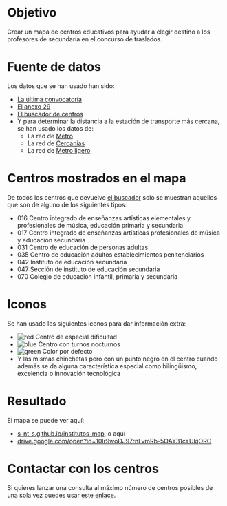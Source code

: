 # Objetivo

Crear un mapa de centros educativos para ayudar a elegir destino
a los profesores de secundaría en el concurso de traslados.

# Fuente de datos

Los datos que se han usado han sido:

* [La última convocatoría](http://www.madrid.org/cs/Satellite?c=EDRH_Generico_FA&cid=1354540246227&pagename=PortalEducacionRRHH%2FEDRH_Generico_FA%2FEDRH_generico)
* [El anexo 29](http://www.madrid.org/cs/Satellite?blobcol=urldata&blobheader=application%2Fpdf&blobheadername1=Content-disposition&blobheadername2=cadena&blobheadervalue1=filename%3DAnexo+29.pdf&blobheadervalue2=language%3Des%26site%3DPortalEducacionRRHH&blobkey=id&blobtable=MungoBlobs&blobwhere=1310723140345&ssbinary=true)
* [El buscador de centros](http://www.madrid.org/wpad_pub/run/j/BusquedaAvanzada.icm)
* Y para determinar la distancia a la estación de transporte más cercana,
se han usado los datos de: 
    * La red de [Metro](https://crtm.maps.arcgis.com/home/item.html?id=5c7f2951962540d69ffe8f640d94c246)
    * La red de [Cercanias](https://crtm.maps.arcgis.com/home/item.html?id=1a25440bf66f499bae2657ec7fb40144)
    * La red de [Metro ligero](https://crtm.maps.arcgis.com/home/item.html?id=aaed26cc0ff64b0c947ac0bc3e033196)

# Centros mostrados en el mapa

De todos los centros que devuelve [el buscador](http://www.madrid.org/wpad_pub/run/j/BusquedaAvanzada.icm) solo se muestran
aquellos que son de alguno de los siguientes tipos:

* 016 Centro integrado de enseñanzas artísticas elementales y profesionales de música, educación primaria y secundaria
* 017 Centro integrado de enseñanzas artísticas profesionales de música y educación secundaria
* 031 Centro de educación de personas adultas
* 035 Centro de educación adultos establecimientos penitenciarios
* 042 Instituto de educación secundaria
* 047 Sección de instituto de educación secundaria
* 070 Colegio de educación infantil, primaria y secundaria

# Iconos

Se han usado los siguientes iconos para dar información extra:

* ![red](http://maps.google.com/mapfiles/ms/micons/red.png) Centro de especial dificultad
* ![blue](http://maps.google.com/mapfiles/ms/micons/blue.png) Centro con turnos nocturnos
* ![green](http://maps.google.com/mapfiles/ms/micons/green.png) Color por defecto
* Y las mismas chinchetas pero con un punto negro en el centro
cuando además se da alguna característica especial como
bilingüismo, excelencia o innovación tecnológica

# Resultado

El mapa se puede ver aquí:
* [s-nt-s.github.io/institutos-map](https://s-nt-s.github.io/institutos-map/), o aquí
* [drive.google.com/open?id=10lr9woDJ97rnLvmRb-5OAY31cYUkjORC](https://drive.google.com/open?id=10lr9woDJ97rnLvmRb-5OAY31cYUkjORC)

# Contactar con los centros

Si quieres lanzar una consulta al máximo número de centros posibles de una
sola vez puedes usar [este enlace](mailto:?bcc=cp.sanblas.ajalvir@educa.madrid.org;ies.complutense.alcala@educa.madrid.org;ies.alonsodeavellan.alcala@educa.madrid.org;ies.machado.alcala@educa.madrid.org;ies.ginerdelosrios.alcobendas@educa.madrid.org;ies.domenicoscarlat.aranjuez@educa.madrid.org;ies.jorgemanrique.trescantos@educa.madrid.org;ies.elcarrascal.arganda@educa.madrid.org;cp.juanramonjimenez.becerril@educa.madrid.org;cp.principedonfelipe.boadilla@educa.madrid.org;cp.sansebastian.elboalo@educa.madrid.org;cp.eugeniomuro.cadalso@educa.madrid.org;cp.garcialorca.camarma@educa.madrid.org;cp.suarezsomonte.cenicientos@educa.madrid.org;ies.juancarlosprimero.ciempozuelos@educa.madrid.org;cp.villadecobena.cobena@educa.madrid.org;ies.marquesdesantil.colmenarviejo@educa.madrid.org;ies.jaimeferran.colladovillalba@educa.madrid.org;ies.miguelcatalan.coslada@educa.madrid.org;cp.martinagarcia.fuenteelsaz@educa.madrid.org;ies.puigadam.getafe@educa.madrid.org;ies.alarnes.getafe@educa.madrid.org;ies.churriguera.leganes@educa.madrid.org;ies.luisvives.leganes@educa.madrid.org;ies.mariazambrano.leganes@educa.madrid.org;ies.cervantes.madrid@educa.madrid.org;ies.elespinillo.madrid@educa.madrid.org;ies.valdebernardo.madrid@educa.madrid.org;ies.santateresa.madrid@educa.madrid.org;ies.santamarca.madrid@educa.madrid.org;ies.santaengracia.madrid@educa.madrid.org;ies.ortegaygasset.madrid@educa.madrid.org;ies.numerounoejercito.madrid@educa.madrid.org;ies.emiliocastelar.madrid@educa.madrid.org;ies.arciprestedehita.madrid@educa.madrid.org;ies.sancristobal.madrid@educa.madrid.org;ies.rodriguezdevalcarcel.madrid@educa.madrid.org;ies.joaquinturina.madrid@educa.madrid.org;ies.ellago.madrid@educa.madrid.org;ies.sanfernando.madrid@educa.madrid.org;ies.tirsodemolina.madrid@educa.madrid.org;ies.lopedevega.madrid@educa.madrid.org;ies.barajas.madrid@educa.madrid.org;ies.gregoriomaranon.madrid@educa.madrid.org;ies.barriosimancas.madrid@educa.madrid.org;ies.lapaloma.madrid@educa.madrid.org;ies.condedeorgaz.madrid@educa.madrid.org;ies.carlostercero.madrid@educa.madrid.org;ies.sanblas.madrid@educa.madrid.org;ies.gomezmoreno.madrid@educa.madrid.org;ies.reypastor.madrid@educa.madrid.org;ies.vallecasuno.madrid@educa.madrid.org;ies.tiernogalvan.madrid@educa.madrid.org;ies.piobaroja.madrid@educa.madrid.org;ies.parquealuche.madrid@educa.madrid.org;ies.eijogaray.madrid@educa.madrid.org;ies.almudena.madrid@educa.madrid.org;ies.tetuan.madrid@educa.madrid.org;ies.cardenalherrera.madrid@educa.madrid.org;ies.beatrizgalindo.madrid@educa.madrid.org;ies.isabellacatolica.madrid@educa.madrid.org;ies.juandelacierva.madrid@educa.madrid.org;ies.cardenalcisnero.madrid@educa.madrid.org;ies.sanisidro.madrid@educa.madrid.org;ies.emperatrizmaria.madrid@educa.madrid.org;ies.calderondelabar.madrid@educa.madrid.org;ies.vistaalegre.madrid@educa.madrid.org;ies.pacifico.madrid@educa.madrid.org;ies.palomerasvallecas.madrid@educa.madrid.org;ies.garciamorato.madrid@educa.madrid.org;ies.grancapitan.madrid@educa.madrid.org;ies.carmenmartingai.moralzarzal@educa.madrid.org;ies.ciudadescolar.madrid@educa.madrid.org;cp.vicentealeixandre.miraflores@educa.madrid.org;ies.felipetrigo.mostoles@educa.madrid.org;ies.carmenmartingai.navalcarnero@educa.madrid.org;cp.isabellacatolica.navas@educa.madrid.org;cp.goyeneche.nuevobaztan@educa.madrid.org;cp.losangeles.pozuelodealarcon@educa.madrid.org;ies.gerardodiego.pozuelodealarcon@educa.madrid.org;ies.vegadeljarama.sanfernando@educa.madrid.org;ies.joanmiro.sansebastian@educa.madrid.org;ies.isaacperal.torrejondeardoz@educa.madrid.org;ies.lasveredillas.torrejondeardoz@educa.madrid.org;ies.altojarama.torrelaguna@educa.madrid.org;cp.cervantes.valdilecha@educa.madrid.org;ies.victoria.villarejo@educa.madrid.org;ies.felipesegundo.madrid@educa.madrid.org;ies.vicentealeixand.pinto@educa.madrid.org;ies.loscastillos.alcorcon@educa.madrid.org;ies.arquitectopedro.alcala@educa.madrid.org;ies.mariamoliner.coslada@educa.madrid.org;ies.dionisioaguado.fuenlabrada@educa.madrid.org;ies.butarque.leganes@educa.madrid.org;ies.avenidadelostor.madrid@educa.madrid.org;ies.larra.madrid@educa.madrid.org;ies.laestrella.madrid@educa.madrid.org;ies.sanjuanbautista.madrid@educa.madrid.org;ies.jaimevera.madrid@educa.madrid.org;ies.manueldefalla.mostoles@educa.madrid.org;ies.uno.lasrozas@educa.madrid.org;ies.torrenteballest.sansebastian@educa.madrid.org;ies.ramirodemaeztu.madrid@educa.madrid.org;ies.juandeherrera.sanlorenzo@educa.madrid.org;cepa.getafe@educa.madrid.org;cepa.moratalaz.madrid@educa.madrid.org;cepa.aluche.madrid@educa.madrid.org;ies.fortuny.madrid@educa.madrid.org;ies.ciudaddelospoetas.madrid@educa.madrid.org;ies.ramonycajal.madrid@educa.madrid.org;ies.delibes.madrid@educa.madrid.org;ies.celestinomutis.madrid@educa.madrid.org;ies.damasoalonso.madrid@educa.madrid.org;cepa.mostoles@educa.madrid.org;ies.humanejos.parla@educa.madrid.org;ies.leonfelipe.torrejondeardoz@educa.madrid.org;ies.pradodesantodomingo.alcorcon@educa.madrid.org;ies.arturosoria.madrid@educa.madrid.org;ies.mateoaleman.alcala@educa.madrid.org;ies.galileogalilei.alcorcon@educa.madrid.org;ies.blasdeotero.madrid@educa.madrid.org;ies.sanmateo.madrid@educa.madrid.org;ies.marianapineda.madrid@educa.madrid.org;ies.magerit.madrid@educa.madrid.org;ies.lasmusas.madrid@educa.madrid.org;ies.barriodebilbao.madrid@educa.madrid.org;ies.leonardodavinci.madrid@educa.madrid.org;ies.moratalaz.madrid@educa.madrid.org;ies.hosteleria.madrid@educa.madrid.org;ies.arquitectoperid.leganes@educa.madrid.org;ies.ciudaddejaen.madrid@educa.madrid.org;ies.leonardodavinci.majadahonda@educa.madrid.org;ies.tiernogalvan.parla@educa.madrid.org;cepa.maramarillo.madrid@educa.madrid.org;cepa.sampedro.madrid@educa.madrid.org;cepa.laalbufera.madrid@educa.madrid.org;ies.alamedadeosuna.madrid@educa.madrid.org;ies.malasana.mostoles@educa.madrid.org;cp.cervantes.alcorcon@educa.madrid.org;ies.jovellanos.fuenlabrada@educa.madrid.org;ies.sanisidoro.madrid@educa.madrid.org;ies.alonsoquijano.alcala@educa.madrid.org;ies.sampedro.trescantos@educa.madrid.org;ies.juandevillanuev.madrid@educa.madrid.org;ies.ladehesilla.cercedilla@educa.madrid.org;cepa.sanfernandodehenares@educa.madrid.org;cepa.fuenlabrada@educa.madrid.org;ies.laarboleda.alcorcon@educa.madrid.org;ies.lapoveda.arganda@educa.madrid.org;ies.angelcorella.colmenarviejo@educa.madrid.org;ies.tiernogalvan.leganes@educa.madrid.org;ies.ciudaddelosangeles.madrid@educa.madrid.org;ies.rosachacel.madrid@educa.madrid.org;ies.antoniodomingue.madrid@educa.madrid.org;ies.joaquinrodrigo.madrid@educa.madrid.org;ies.pradolongo.madrid@educa.madrid.org;ies.reyfernando.sanfernando@educa.madrid.org;ies.victoriakent.torrejondeardoz@educa.madrid.org;ies.velazquez.torrelodones@educa.madrid.org;cepa.alcala@educa.madrid.org;ies.lapaz.alcobendas@educa.madrid.org;ies.luisbunuel.alcorcon@educa.madrid.org;ies.alberti.coslada@educa.madrid.org;ies.salvadordali.leganes@educa.madrid.org;ies.sigloveintiuno.leganes@educa.madrid.org;ies.mirasierra.madrid@educa.madrid.org;ies.tomasyvaliente.madrid@educa.madrid.org;ies.islasfilipinas.madrid@educa.madrid.org;ies.luisbunuel.mostoles@educa.madrid.org;ies.narcismonturiol.parla@educa.madrid.org;ies.jaimeferran.sanfernando@educa.madrid.org;cepa.coslada@educa.madrid.org;cepa.colmenarviejo@educa.madrid.org;cepa.pinto@educa.madrid.org;cepa.daoizyvelarde.madrid@educa.madrid.org;ies.mariademolina.madrid@educa.madrid.org;ies.newton.madrid@educa.madrid.org;ies.isidradeguzman.alcala@educa.madrid.org;ies.severoochoa.alcobendas@educa.madrid.org;ies.parquelisboa.alcorcon@educa.madrid.org;ies.laserna.fuenlabrada@educa.madrid.org;ies.lafortuna.leganes@educa.madrid.org;ies.claracampoamor.mostoles@educa.madrid.org;ies.velazquez.mostoles@educa.madrid.org;ies.manuelelkinpatarroyo.parla@educa.madrid.org;ies.camilojosecela.pozuelodealarcon@educa.madrid.org;ies.villadevaldemoro.valdemoro@educa.madrid.org;ies.alpajes.aranjuez@educa.madrid.org;ies.mariadezayas.majadahonda@educa.madrid.org;cp.santodomingo.algete@educa.madrid.org;ies.cardenalcisnero.alcala@educa.madrid.org;ies.alkalanahar.alcala@educa.madrid.org;ies.josefinaaldecoa.alcorcon@educa.madrid.org;ies.grandecovian.arganda@educa.madrid.org;ies.carobaroja.fuenlabrada@educa.madrid.org;ies.salvadorallende.fuenlabrada@educa.madrid.org;ies.lagunadejoatzel.getafe@educa.madrid.org;ies.albeniz.leganes@educa.madrid.org;ies.marquesdesuanze.madrid@educa.madrid.org;ies.julioverne.leganes@educa.madrid.org;ies.salvadordali.madrid@educa.madrid.org;ies.garciamarquez.madrid@educa.madrid.org;ies.villablanca.madrid@educa.madrid.org;ies.carlosbousono.majadahonda@educa.madrid.org;ies.losrosales.mostoles@educa.madrid.org;ies.benjaminrua.mostoles@educa.madrid.org;ies.gongora.torrejondeardoz@educa.madrid.org;ies.alsatt.algete@educa.madrid.org;ies.aldebaran.alcobendas@educa.madrid.org;ies.becquer.algete@educa.madrid.org;ies.carpediem.chinchon@educa.madrid.org;ies.josehierro.getafe@educa.madrid.org;ies.leonfelipe.getafe@educa.madrid.org;ies.guadarrama@educa.madrid.org;ies.sannicasio.leganes@educa.madrid.org;ies.iturralde.madrid@educa.madrid.org;ies.villadevallecas.madrid@educa.madrid.org;ies.sanjuandelacruz.pozuelodealarcon@educa.madrid.org;ies.burgoiecheverria.lasrozas@educa.madrid.org;ies.juliopalacios.sansebastian@educa.madrid.org;ies.agora.alcobendas@educa.madrid.org;ies.elpinar.alcorcon@educa.madrid.org;ies.maximotrueba.boadilla@educa.madrid.org;ies.lacabrera@educa.madrid.org;ies.antoniogaudi.coslada@educa.madrid.org;ies.altair.getafe@educa.madrid.org;ies.juanadecastilla.madrid@educa.madrid.org;ies.delibes.mejorada@educa.madrid.org;ies.angelysern.navalcarnero@educa.madrid.org;ies.lalaguna.parla@educa.madrid.org;ies.laslagunas.rivas@educa.madrid.org;ies.palasatenea.torrejondeardoz@educa.madrid.org;ies.calatalifa.villaviciosa@educa.madrid.org;ies.lascanteras.colladovillalba@educa.madrid.org;ies.satafi.getafe@educa.madrid.org;ies.ignacioellacuria.alcala@educa.madrid.org;ies.mariaguerrero.colladovillalba@educa.madrid.org;ies.neruda.leganes@educa.madrid.org;ies.garciamarquez.leganes@educa.madrid.org;ies.joaquinaraujo.fuenlabrada@educa.madrid.org;ies.doloresibarruri.fuenlabrada@educa.madrid.org;ies.antoniolopezgarcia.getafe@educa.madrid.org;ies.margaritasalas.majadahonda@educa.madrid.org;ies.antoniogala.mostoles@educa.madrid.org;ies.miguelhernandez.mostoles@educa.madrid.org;ies.antoniolopez.trescantos@educa.madrid.org;ies.itaca.alcorcon@educa.madrid.org;cp.velazquez.fuenlabrada@educa.madrid.org;ies.albeniz.alcala@educa.madrid.org;ies.luisbraille.coslada@educa.madrid.org;ies.infantaelena.galapagar@educa.madrid.org;ies.icaro.getafe@educa.madrid.org;ies.santaeugenia.madrid@educa.madrid.org;ies.claradelrey.madrid@educa.madrid.org;ies.europa.mostoles@educa.madrid.org;ies.antoniodenebrija.mostoles@educa.madrid.org;ies.valleinclan.torrejondeardoz@educa.madrid.org;cepa.arganda@educa.madrid.org;cepa.sanlorenzo@educa.madrid.org;cepa.panbendito.madrid@educa.madrid.org;cepa.tetuan.madrid@educa.madrid.org;cepa.fuencarral.madrid@educa.madrid.org;cepa.entrevias.madrid@educa.madrid.org;ies.rosachacel.colmenarviejo@educa.madrid.org;ies.victoriakent.fuenlabrada@educa.madrid.org;ies.picasso.pinto@educa.madrid.org;ies.juandemairena.sansebastian@educa.madrid.org;cepa.villaverde.madrid@educa.madrid.org;cepa.canillejas.madrid@educa.madrid.org;cepa.pabloguzman.madrid@educa.madrid.org;ies.carmenconde.lasrozas@educa.madrid.org;ies.garciaberlanga.coslada@educa.madrid.org;cepa.vistaalegre.madrid@educa.madrid.org;cepa.vallecas.madrid@educa.madrid.org;cepa.paracuellos@educa.madrid.org;cepa.torresdelaalameda@educa.madrid.org;cepa.villarejodesalvanes@educa.madrid.org;cepa.sanmartindevaldeiglesias@educa.madrid.org;ies.rayuela.mostoles@educa.madrid.org;ies.elolivo.parla@educa.madrid.org;ies.maranon.alcala@educa.madrid.org;ies.duquederivas.rivas@educa.madrid.org;ies.anselmolorenzo.sanmartindelavega@educa.madrid.org;cepa.torrelaguna@educa.madrid.org;ies.quevedo.madrid@educa.madrid.org;ies.losolivos.mejorada@educa.madrid.org;ies.manueldefalla.coslada@educa.madrid.org;ies.villarejo@educa.madrid.org;ies.lazarocardenas.colladovillalba@educa.madrid.org;cepa.cidcampeador.madrid@educa.madrid.org;cepa.ciudadlineal.madrid@educa.madrid.org;cepa.colladovillalba@educa.madrid.org;cepa.oporto.madrid@educa.madrid.org;cepa.losrosales.madrid@educa.madrid.org;cepa.vicalvaro.madrid@educa.madrid.org;cepa.dulcechacon.madrid@educa.madrid.org;cepa.torrejondeardoz@educa.madrid.org;cepa.alcorcon@educa.madrid.org;cepa.aranjuez@educa.madrid.org;cepa.leganes@educa.madrid.org;cepa.gloriafuertes.navalcarnero@educa.madrid.org;cepa.parla@educa.madrid.org;cepa.valdemoro@educa.madrid.org;cepa.mancomunidadsuroeste.grinon@educa.madrid.org;cepa.elmolar@educa.madrid.org;cepa.arganzuela.madrid@educa.madrid.org;cepa.lasrozas@educa.madrid.org;ies.goya.madrid@educa.madrid.org;ies.pedrodetolosa.sanmartindevaldeiglesias@educa.madrid.org;cepa.moncloa.madrid@educa.madrid.org;cepa.sanmartindelavega@educa.madrid.org;ies.sendagaliana.torres@educa.madrid.org;ies.humanes.humanes@educa.madrid.org;ies.avalon.valdemoro@educa.madrid.org;ies.valmayor.valdemorillo@educa.madrid.org;ies.madridsur.madrid@educa.madrid.org;ies.atenea.alcala@educa.madrid.org;ies.alpedrete.alpedrete@educa.madrid.org;ies.franciscoayala.hoyodemanzanares@educa.madrid.org;ies.ignacioaldecoa.getafe@educa.madrid.org;ies.maestrojmleonet.villadelprado@educa.madrid.org;sies.carpediem.colmenardeoreja@educa.madrid.org;sies.anselmolorenzo.morata@educa.madrid.org;ies.lasencinas.villanuevadelacanada@educa.madrid.org;ies.grinon.grinon@educa.madrid.org;ies.sanagustin.sanagustin@educa.madrid.org;ies.canadareal.galapagar@educa.madrid.org;ies.elescorial.elescorial@educa.madrid.org;ies.vid.madrid@educa.madrid.org;cepa.orcasitas.madrid@educa.madrid.org;cepa.joaquinsorolla.madrid@educa.madrid.org;ies.europa.rivas@educa.madrid.org;ies.colmenarejo@educa.madrid.org;ies.principefelipe.madrid@educa.madrid.org;ies.puertabonita.madrid@educa.madrid.org;ies.hotelescuela.madrid@educa.madrid.org;ies.garcialorca.lasrozas@educa.madrid.org;ies.capacitacionagraria.villaviciosa@educa.madrid.org;ies.gabrielamistral.arroyomolinos@educa.madrid.org;ies.alfonsomoreno.brunete@educa.madrid.org;ies.gabrielcisneros.mostoles@educa.madrid.org;ies.sevillalanueva.sevilla@educa.madrid.org;ies.villanuevadelpardillo@educa.madrid.org;ies.cervantes.mostoles@educa.madrid.org;ies.profesorjulioperez.rivas@educa.madrid.org;cepa.josehierro.alcala@educa.madrid.org;cepa.claracampoamor.alcala@educa.madrid.org;cepa.alonsoquijano.valdemoro@educa.madrid.org;cepa.alborada.navalcarnero@educa.madrid.org;cepa.yucatan.soto@educa.madrid.org;cepa.dulcechacon.aranjuez@educa.madrid.org;cp.elencinar.torrelodones@educa.madrid.org;cp.mariamoliner.villanuevadelacanada@educa.madrid.org;ies.lasamericas.parla@educa.madrid.org;ies.anammatute.velilla@educa.madrid.org;ies.gasparsanz.meco@educa.madrid.org;ies.adolfosuarez.paracuellos@educa.madrid.org;ies.renacimiento.madrid@educa.madrid.org;cepa.rivas@educa.madrid.org;cepa.mariovargasllosa.majadahonda@educa.madrid.org;cepa.pozuelodealarcon@educa.madrid.org;ies.sierradeguadarrama.soto@educa.madrid.org;cepa.lasrosas.madrid@educa.madrid.org;ies.numancia.madrid@educa.madrid.org;ies.hosteleria.alcala@educa.madrid.org;ies.josesaramago.arganda@educa.madrid.org;ies.atenea.sansebastian@educa.madrid.org;ies.arquitectoventurarodriguez.boadilla@educa.madrid.org;ies.josesaramago.majadahonda@educa.madrid.org;ies.barrioloranca.fuenlabrada@educa.madrid.org;ies.elalamo.elalamo@educa.madrid.org;ies.migueldelibes.torrejondelacalzada@educa.madrid.org;ies.sabinofernandezcampo.robledo@educa.madrid.org;cepa.centro.madrid@educa.madrid.org;cepa.lamesta.villanuevadelacanada@educa.madrid.org;cepa.galapagar@educa.madrid.org;cepa.torrelodones@educa.madrid.org;cepa.buitrago@educa.madrid.org;cp.salvadordali.fuenlabrada@educa.madrid.org;cp.elcantizal.lasrozas@educa.madrid.org;ies.lazarocarreter.alcala@educa.madrid.org;ies.migueldecervantes.daganzo@educa.madrid.org;ies.donpelayo.villalbilla@educa.madrid.org;cim.sanlorenzo@educa.madrid.org;cepa.sansebastian@educa.madrid.org;cepa.sierradeguadarrama.colladomediano@educa.madrid.org;ies.santiagorusinol.aranjuez@educa.madrid.org;ies.maestromatiasbravo.valdemoro@educa.madrid.org;ies.franciscoumbral.ciempozuelos@educa.madrid.org;ies.villaverde.madrid@educa.madrid.org;cp.adolfosuarez.madrid@educa.madrid.org;ies.antares.rivas@educa.madrid.org;ies.luisgarciaberlanga.guadalix@educa.madrid.org;cp.principesdeasturias.pozuelodealarcon@educa.madrid.org;sies.africa.moraleja@educa.madrid.org;ies.gonzaloanes.colladomediano@educa.madrid.org;cim.morenotorroba.madrid@educa.madrid.org;sies.lapoveda.camporeal@educa.madrid.org;ies.calderon.pinto@educa.madrid.org;cp.santoangeldelaguarda.chapineria@educa.madrid.org;cp.sanmiguel.villamantilla@educa.madrid.org;ies.fernangomez.humanes@educa.madrid.org;ies.jimenamenendezpidal.fuenlabrada@educa.madrid.org;cp.maestrorodrigo.aranjuez@educa.madrid.org;cp.beethoven.torrejondeardoz@educa.madrid.org;ies.carpediem.fuenlabrada@educa.madrid.org;ies.nicolascopernico.parla@educa.madrid.org;ies.cortesdecadiz.elmolar@educa.madrid.org;ies.lasenda.getafe@educa.madrid.org;ies.pedroduque.leganes@educa.madrid.org;ies.manuelfragairibarne.madrid@educa.madrid.org;cp.puertadelasierra.venturada@educa.madrid.org;ies.jorgeguillen.alcorcon@educa.madrid.org;ies.gonzalochacon.arroyomolinos@educa.madrid.org;ies.lopezaranguren.fuenlabrada@educa.madrid.org;ies.neilarmstrong.valdemoro@educa.madrid.org;ies.pedrosalinas.madrid@educa.madrid.org;ies.menendezpelayo.getafe@educa.madrid.org;ies.juangris.mostoles@educa.madrid.org;ies.elcanaveral.mostoles@educa.madrid.org;ies.franciscoayala.madrid@educa.madrid.org;ies.rafaelfruhbeckdeburgos.leganes@educa.madrid.org;sies.humanes.cubasdelasagra@educa.madrid.org;ies.josegarcianieto.lasrozas@educa.madrid.org;ies.alfredokraus.madrid@educa.madrid.org;ies.juanramonjimenez.madrid@educa.madrid.org;sies.luisdegongora.loeches@educa.madrid.org;ies.mariarodrigo.madrid@educa.madrid.org;sies.jlsampedro.trescantos@educa.madrid.org;ies.malalayousafzai.madrid@educa.madrid.org;ies.simoneveil.paracuellos@educa.madrid.org;ies.africa.fuenlabrada@educa.madrid.org;ies.federicamontsen.fuenlabrada@educa.madrid.org;ies.isabellacatolica.boadilla@educa.madrid.org;sies.alcobendasv.alcobendas@educa.madrid.org;ies.elisasorianofischer.getafe@educa.madrid.org;ies.forges.madrid@educa.madrid.org;ies.anafrank.madrid@educa.madrid.org;ies.juanbautistamonegro.torrejondeardoz@educa.madrid.org&subject=Consulta%20en%20relacción%20al%20concurso%20de%20traslados).
